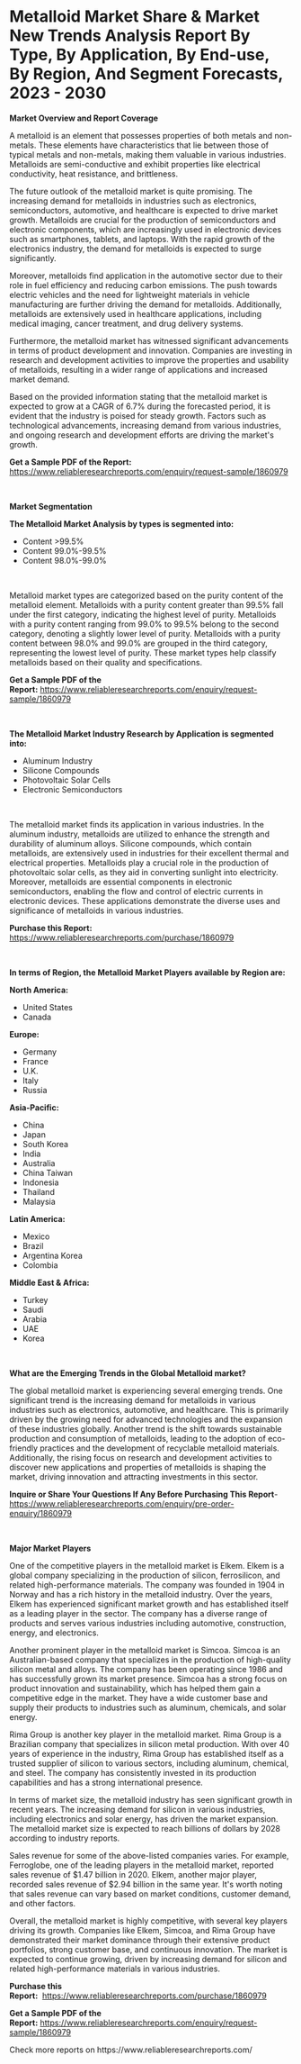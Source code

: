 <p><h1>Metalloid Market Share & Market New Trends Analysis Report By Type, By Application, By End-use, By Region, And Segment Forecasts, 2023 - 2030</h1></p><p><strong>Market Overview and Report Coverage</strong></p>
<p><p>A metalloid is an element that possesses properties of both metals and non-metals. These elements have characteristics that lie between those of typical metals and non-metals, making them valuable in various industries. Metalloids are semi-conductive and exhibit properties like electrical conductivity, heat resistance, and brittleness.</p><p>The future outlook of the metalloid market is quite promising. The increasing demand for metalloids in industries such as electronics, semiconductors, automotive, and healthcare is expected to drive market growth. Metalloids are crucial for the production of semiconductors and electronic components, which are increasingly used in electronic devices such as smartphones, tablets, and laptops. With the rapid growth of the electronics industry, the demand for metalloids is expected to surge significantly.</p><p>Moreover, metalloids find application in the automotive sector due to their role in fuel efficiency and reducing carbon emissions. The push towards electric vehicles and the need for lightweight materials in vehicle manufacturing are further driving the demand for metalloids. Additionally, metalloids are extensively used in healthcare applications, including medical imaging, cancer treatment, and drug delivery systems.</p><p>Furthermore, the metalloid market has witnessed significant advancements in terms of product development and innovation. Companies are investing in research and development activities to improve the properties and usability of metalloids, resulting in a wider range of applications and increased market demand.</p><p>Based on the provided information stating that the metalloid market is expected to grow at a CAGR of 6.7% during the forecasted period, it is evident that the industry is poised for steady growth. Factors such as technological advancements, increasing demand from various industries, and ongoing research and development efforts are driving the market's growth.</p></p>
<p><strong>Get a Sample PDF of the Report:</strong> <a href="https://www.reliableresearchreports.com/enquiry/request-sample/1860979">https://www.reliableresearchreports.com/enquiry/request-sample/1860979</a></p>
<p>&nbsp;</p>
<p><strong>Market Segmentation</strong></p>
<p><strong>The Metalloid Market Analysis by types is segmented into:</strong></p>
<p><ul><li>Content >99.5%</li><li>Content 99.0%-99.5%</li><li>Content 98.0%-99.0%</li></ul></p>
<p>&nbsp;</p>
<p><p>Metalloid market types are categorized based on the purity content of the metalloid element. Metalloids with a purity content greater than 99.5% fall under the first category, indicating the highest level of purity. Metalloids with a purity content ranging from 99.0% to 99.5% belong to the second category, denoting a slightly lower level of purity. Metalloids with a purity content between 98.0% and 99.0% are grouped in the third category, representing the lowest level of purity. These market types help classify metalloids based on their quality and specifications.</p></p>
<p><strong>Get a Sample PDF of the Report:</strong>&nbsp;<a href="https://www.reliableresearchreports.com/enquiry/request-sample/1860979">https://www.reliableresearchreports.com/enquiry/request-sample/1860979</a></p>
<p>&nbsp;</p>
<p><strong>The Metalloid Market Industry Research by Application is segmented into:</strong></p>
<p><ul><li>Aluminum Industry</li><li>Silicone Compounds</li><li>Photovoltaic Solar Cells</li><li>Electronic Semiconductors</li></ul></p>
<p>&nbsp;</p>
<p><p>The metalloid market finds its application in various industries. In the aluminum industry, metalloids are utilized to enhance the strength and durability of aluminum alloys. Silicone compounds, which contain metalloids, are extensively used in industries for their excellent thermal and electrical properties. Metalloids play a crucial role in the production of photovoltaic solar cells, as they aid in converting sunlight into electricity. Moreover, metalloids are essential components in electronic semiconductors, enabling the flow and control of electric currents in electronic devices. These applications demonstrate the diverse uses and significance of metalloids in various industries.</p></p>
<p><strong>Purchase this Report:</strong>&nbsp; <a href="https://www.reliableresearchreports.com/purchase/1860979">https://www.reliableresearchreports.com/purchase/1860979</a></p>
<p>&nbsp;</p>
<p><strong>In terms of Region, the Metalloid Market Players available by Region are:</strong></p>
<p>
    <p> <strong> North America: </strong>
        <ul>
            <li>United States</li>
            <li>Canada</li>
        </ul>
        </p> 
    <p> <strong> Europe: </strong>
        <ul>
            <li>Germany</li>
            <li>France</li>
            <li>U.K.</li>
            <li>Italy</li>
            <li>Russia</li>
        </ul>
        </p> 
    <p> <strong> Asia-Pacific: </strong>
        <ul>
            <li>China</li>
            <li>Japan</li>
            <li>South Korea</li>
            <li>India</li>
            <li>Australia</li>
            <li>China Taiwan</li>
            <li>Indonesia</li>
            <li>Thailand</li>
            <li>Malaysia</li>
        </ul>
        </p> 
    <p> <strong> Latin America: </strong>
        <ul>
            <li>Mexico</li>
            <li>Brazil</li>
            <li>Argentina Korea</li>
            <li>Colombia</li>
        </ul>
        </p> 
    <p> <strong> Middle East & Africa: </strong>
        <ul>
            <li>Turkey</li>
            <li>Saudi</li>
            <li>Arabia</li>
            <li>UAE</li>
            <li>Korea</li>
        </ul>
    </p>
    </p>
<p>&nbsp;</p>
<p><strong>What are the Emerging Trends in the Global Metalloid market?</strong></p>
<p><p>The global metalloid market is experiencing several emerging trends. One significant trend is the increasing demand for metalloids in various industries such as electronics, automotive, and healthcare. This is primarily driven by the growing need for advanced technologies and the expansion of these industries globally. Another trend is the shift towards sustainable production and consumption of metalloids, leading to the adoption of eco-friendly practices and the development of recyclable metalloid materials. Additionally, the rising focus on research and development activities to discover new applications and properties of metalloids is shaping the market, driving innovation and attracting investments in this sector.</p></p>
<p><strong>Inquire or Share Your Questions If Any Before Purchasing This Report</strong>- <a href="https://www.reliableresearchreports.com/enquiry/pre-order-enquiry/1860979">https://www.reliableresearchreports.com/enquiry/pre-order-enquiry/1860979</a></p>
<p>&nbsp;</p>
<p><strong>Major Market Players</strong></p>
<p><p>One of the competitive players in the metalloid market is Elkem. Elkem is a global company specializing in the production of silicon, ferrosilicon, and related high-performance materials. The company was founded in 1904 in Norway and has a rich history in the metalloid industry. Over the years, Elkem has experienced significant market growth and has established itself as a leading player in the sector. The company has a diverse range of products and serves various industries including automotive, construction, energy, and electronics.</p><p>Another prominent player in the metalloid market is Simcoa. Simcoa is an Australian-based company that specializes in the production of high-quality silicon metal and alloys. The company has been operating since 1986 and has successfully grown its market presence. Simcoa has a strong focus on product innovation and sustainability, which has helped them gain a competitive edge in the market. They have a wide customer base and supply their products to industries such as aluminum, chemicals, and solar energy.</p><p>Rima Group is another key player in the metalloid market. Rima Group is a Brazilian company that specializes in silicon metal production. With over 40 years of experience in the industry, Rima Group has established itself as a trusted supplier of silicon to various sectors, including aluminum, chemical, and steel. The company has consistently invested in its production capabilities and has a strong international presence.</p><p>In terms of market size, the metalloid industry has seen significant growth in recent years. The increasing demand for silicon in various industries, including electronics and solar energy, has driven the market expansion. The metalloid market size is expected to reach billions of dollars by 2028 according to industry reports.</p><p>Sales revenue for some of the above-listed companies varies. For example, Ferroglobe, one of the leading players in the metalloid market, reported sales revenue of $1.47 billion in 2020. Elkem, another major player, recorded sales revenue of $2.94 billion in the same year. It's worth noting that sales revenue can vary based on market conditions, customer demand, and other factors.</p><p>Overall, the metalloid market is highly competitive, with several key players driving its growth. Companies like Elkem, Simcoa, and Rima Group have demonstrated their market dominance through their extensive product portfolios, strong customer base, and continuous innovation. The market is expected to continue growing, driven by increasing demand for silicon and related high-performance materials in various industries.</p></p>
<p><strong>Purchase this Report:</strong>&nbsp;&nbsp;<a href="https://www.reliableresearchreports.com/purchase/1860979">https://www.reliableresearchreports.com/purchase/1860979</a></p>
<p></p>
<p><strong>Get a Sample PDF of the Report:</strong>&nbsp;<a href="https://www.reliableresearchreports.com/enquiry/request-sample/1860979">https://www.reliableresearchreports.com/enquiry/request-sample/1860979</a></p>
<p>Check more reports on https://www.reliableresearchreports.com/</p>